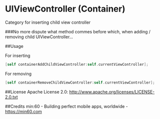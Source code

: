 UIViewController (Container)
============================

Category for inserting child view controller

###No more dispute what method commes before which, when adding / removing child UIViewController...

##Usage

For inserting

``` objective-c
[self containerAddChildViewController:self.currentViewController];
```

For removing

``` objective-c
[self containerRemoveChildViewController:self.currentViewController];
```
##License
Apache License 2.0: http://www.apache.org/licenses/LICENSE-2.0.txt

##Credits
min:60 - Building perfect mobile apps, worldwide - <a href="https://min60.com">https://min60.com</a>
